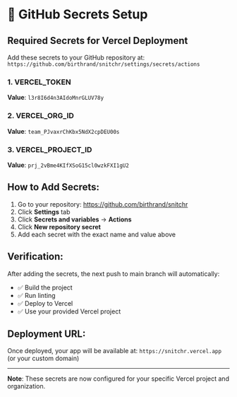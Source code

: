 # 🔐 GitHub Secrets Setup

## Required Secrets for Vercel Deployment

Add these secrets to your GitHub repository at: `https://github.com/birthrand/snitchr/settings/secrets/actions`

### 1. VERCEL_TOKEN
**Value**: `l3r8I6d4n3AIdoMnrGLUV78y`

### 2. VERCEL_ORG_ID  
**Value**: `team_PJvaxrChKbx5NdX2cpDEU00s`

### 3. VERCEL_PROJECT_ID
**Value**: `prj_2vBme4KIfXSoG15cl0wzkFXI1gU2`

## How to Add Secrets:

1. Go to your repository: https://github.com/birthrand/snitchr
2. Click **Settings** tab
3. Click **Secrets and variables** → **Actions**
4. Click **New repository secret**
5. Add each secret with the exact name and value above

## Verification:

After adding the secrets, the next push to main branch will automatically:
- ✅ Build the project
- ✅ Run linting
- ✅ Deploy to Vercel
- ✅ Use your provided Vercel project

## Deployment URL:

Once deployed, your app will be available at:
`https://snitchr.vercel.app` (or your custom domain)

---

**Note**: These secrets are now configured for your specific Vercel project and organization.